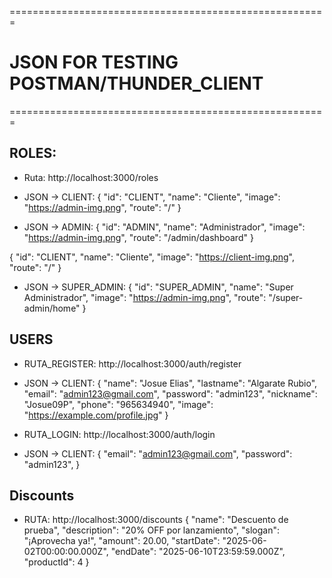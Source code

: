
=======================================================
# JSON FOR TESTING POSTMAN/THUNDER_CLIENT
=======================================================

## ROLES:

- Ruta: http://localhost:3000/roles
- JSON -> CLIENT:
{
  "id": "CLIENT",
  "name": "Cliente",
  "image": "https://admin-img.png",
  "route": "/"
}

- JSON -> ADMIN:
{
  "id": "ADMIN",
  "name": "Administrador",
  "image": "https://admin-img.png",
  "route": "/admin/dashboard"
}

{
  "id": "CLIENT",
  "name": "Cliente",
  "image": "https://client-img.png",
  "route": "/"
}
- JSON -> SUPER_ADMIN:
{
  "id": "SUPER_ADMIN",
  "name": "Super Administrador",
  "image": "https://admin-img.png",
  "route": "/super-admin/home"
}

## USERS

- RUTA_REGISTER: http://localhost:3000/auth/register
- JSON -> CLIENT:
{
  "name": "Josue Elias",
  "lastname": "Algarate Rubio",
  "email": "admin123@gmail.com",
  "password": "admin123",
  "nickname": "Josue09P",
  "phone": "965634940",
  "image": "https://example.com/profile.jpg"
}

- RUTA_LOGIN: http://localhost:3000/auth/login
- JSON -> CLIENT:
{
  "email": "admin123@gmail.com",
  "password": "admin123",
}

## Discounts

- RUTA: http://localhost:3000/discounts
{
  "name": "Descuento de prueba",
  "description": "20% OFF por lanzamiento",
  "slogan": "¡Aprovecha ya!",
  "amount": 20.00,
  "startDate": "2025-06-02T00:00:00.000Z",
  "endDate": "2025-06-10T23:59:59.000Z",
  "productId": 4
}
